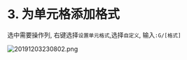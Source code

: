 # 3. 为单元格添加格式

选中需要操作列, 右键选择`设置单元格式`,选择`自定义`, 输入`:G/[格式]`

![20191203230802.png](https://i.loli.net/2019/12/18/SP4yevi9CMmgOBb.jpg)